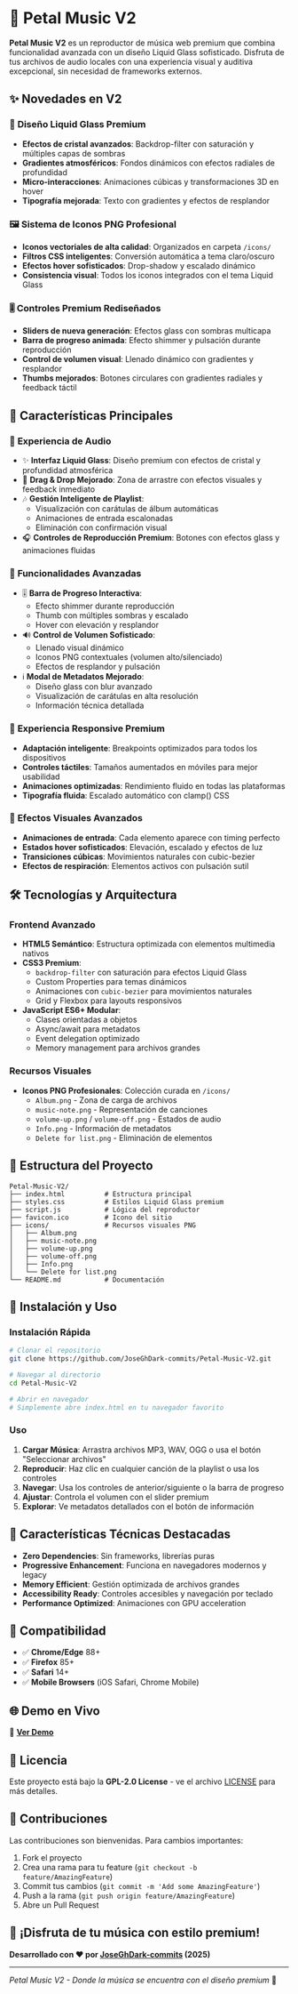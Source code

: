 # 🌸 Petal Music V2

**Petal Music V2** es un reproductor de música web premium que combina funcionalidad avanzada con un diseño Liquid Glass sofisticado. Disfruta de tus archivos de audio locales con una experiencia visual y auditiva excepcional, sin necesidad de frameworks externos.

## ✨ Novedades en V2

### 🎨 **Diseño Liquid Glass Premium**

- **Efectos de cristal avanzados**: Backdrop-filter con saturación y múltiples capas de sombras
- **Gradientes atmosféricos**: Fondos dinámicos con efectos radiales de profundidad
- **Micro-interacciones**: Animaciones cúbicas y transformaciones 3D en hover
- **Tipografía mejorada**: Texto con gradientes y efectos de resplandor

### 🖼️ **Sistema de Iconos PNG Profesional**

- **Iconos vectoriales de alta calidad**: Organizados en carpeta `/icons/`
- **Filtros CSS inteligentes**: Conversión automática a tema claro/oscuro
- **Efectos hover sofisticados**: Drop-shadow y escalado dinámico
- **Consistencia visual**: Todos los iconos integrados con el tema Liquid Glass

### 🎚️ **Controles Premium Rediseñados**

- **Sliders de nueva generación**: Efectos glass con sombras multicapa
- **Barra de progreso animada**: Efecto shimmer y pulsación durante reproducción
- **Control de volumen visual**: Llenado dinámico con gradientes y resplandor
- **Thumbs mejorados**: Botones circulares con gradientes radiales y feedback táctil

## 🚀 Características Principales

### 🎵 **Experiencia de Audio**

- ✨ **Interfaz Liquid Glass**: Diseño premium con efectos de cristal y profundidad atmosférica
- 📂 **Drag & Drop Mejorado**: Zona de arrastre con efectos visuales y feedback inmediato
- 🎶 **Gestión Inteligente de Playlist**:
  - Visualización con carátulas de álbum automáticas
  - Animaciones de entrada escalonadas
  - Eliminación con confirmación visual
- 🎧 **Controles de Reproducción Premium**: Botones con efectos glass y animaciones fluidas

### 🔧 **Funcionalidades Avanzadas**

- 🎚️ **Barra de Progreso Interactiva**:
  - Efecto shimmer durante reproducción
  - Thumb con múltiples sombras y escalado
  - Hover con elevación y resplandor
- 🔊 **Control de Volumen Sofisticado**:
  - Llenado visual dinámico
  - Iconos PNG contextuales (volumen alto/silenciado)
  - Efectos de resplandor y pulsación
- ℹ️ **Modal de Metadatos Mejorado**:
  - Diseño glass con blur avanzado
  - Visualización de carátulas en alta resolución
  - Información técnica detallada

### 📱 **Experiencia Responsive Premium**

- **Adaptación inteligente**: Breakpoints optimizados para todos los dispositivos
- **Controles táctiles**: Tamaños aumentados en móviles para mejor usabilidad
- **Animaciones optimizadas**: Rendimiento fluido en todas las plataformas
- **Tipografía fluida**: Escalado automático con clamp() CSS

### 🎨 **Efectos Visuales Avanzados**

- **Animaciones de entrada**: Cada elemento aparece con timing perfecto
- **Estados hover sofisticados**: Elevación, escalado y efectos de luz
- **Transiciones cúbicas**: Movimientos naturales con cubic-bezier
- **Efectos de respiración**: Elementos activos con pulsación sutil

## 🛠️ Tecnologías y Arquitectura

### **Frontend Avanzado**

- **HTML5 Semántico**: Estructura optimizada con elementos multimedia nativos
- **CSS3 Premium**:
  - `backdrop-filter` con saturación para efectos Liquid Glass
  - Custom Properties para temas dinámicos
  - Animaciones con `cubic-bezier` para movimientos naturales
  - Grid y Flexbox para layouts responsivos
- **JavaScript ES6+ Modular**:
  - Clases orientadas a objetos
  - Async/await para metadatos
  - Event delegation optimizado
  - Memory management para archivos grandes

### **Recursos Visuales**

- **Iconos PNG Profesionales**: Colección curada en `/icons/`
  - `Album.png` - Zona de carga de archivos
  - `music-note.png` - Representación de canciones
  - `volume-up.png` / `volume-off.png` - Estados de audio
  - `Info.png` - Información de metadatos
  - `Delete for list.png` - Eliminación de elementos

## 📁 Estructura del Proyecto

```
Petal-Music-V2/
├── index.html          # Estructura principal
├── styles.css          # Estilos Liquid Glass premium
├── script.js           # Lógica del reproductor
├── favicon.ico         # Icono del sitio
├── icons/              # Recursos visuales PNG
│   ├── Album.png
│   ├── music-note.png
│   ├── volume-up.png
│   ├── volume-off.png
│   ├── Info.png
│   └── Delete for list.png
└── README.md           # Documentación
```

## 🚀 Instalación y Uso

### **Instalación Rápida**

```bash
# Clonar el repositorio
git clone https://github.com/JoseGhDark-commits/Petal-Music-V2.git

# Navegar al directorio
cd Petal-Music-V2

# Abrir en navegador
# Simplemente abre index.html en tu navegador favorito
```

### **Uso**

1. **Cargar Música**: Arrastra archivos MP3, WAV, OGG o usa el botón "Seleccionar archivos"
2. **Reproducir**: Haz clic en cualquier canción de la playlist o usa los controles
3. **Navegar**: Usa los controles de anterior/siguiente o la barra de progreso
4. **Ajustar**: Controla el volumen con el slider premium
5. **Explorar**: Ve metadatos detallados con el botón de información

## 🌟 Características Técnicas Destacadas

- **Zero Dependencies**: Sin frameworks, librerías puras
- **Progressive Enhancement**: Funciona en navegadores modernos y legacy
- **Memory Efficient**: Gestión optimizada de archivos grandes
- **Accessibility Ready**: Controles accesibles y navegación por teclado
- **Performance Optimized**: Animaciones con GPU acceleration

## 🎯 Compatibilidad

- ✅ **Chrome/Edge** 88+
- ✅ **Firefox** 85+
- ✅ **Safari** 14+
- ✅ **Mobile Browsers** (iOS Safari, Chrome Mobile)

## 🌐 Demo en Vivo

🔗 **[Ver Demo](https://joseghdark-commits.github.io/Petal-Music-V2/)**

## 📝 Licencia

Este proyecto está bajo la **GPL-2.0 License** - ve el archivo [LICENSE](LICENSE) para más detalles.

## 🤝 Contribuciones

Las contribuciones son bienvenidas. Para cambios importantes:

1. Fork el proyecto
2. Crea una rama para tu feature (`git checkout -b feature/AmazingFeature`)
3. Commit tus cambios (`git commit -m 'Add some AmazingFeature'`)
4. Push a la rama (`git push origin feature/AmazingFeature`)
5. Abre un Pull Request

## 🎵 ¡Disfruta de tu música con estilo premium!

**Desarrollado con ❤️ por [JoseGhDark-commits](https://github.com/JoseGhDark-commits) (2025)**

---

_Petal Music V2 - Donde la música se encuentra con el diseño premium_ 🌸
